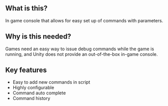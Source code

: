 What is this?
---

In game console that allows for easy set up of commands with parameters.


Why is this needed?
---

Games need an easy way to issue debug commands while the game is running, and Unity does not provide an out-of-the-box in-game console.


Key features
---

* Easy to add new commands in script
* Highly configurable
* Command auto complete
* Command history

